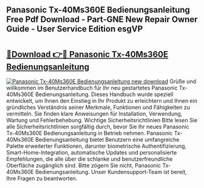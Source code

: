 ## Panasonic Tx-40Ms360E Bedienungsanleitung Free Pdf Download - Part-GNE New Repair Owner Guide - User Service Edition esgVP

# <h2><a href="http://df3360.blite.top/?on=Panasonic+Tx-40Ms360E+Bedienungsanleitung">🔗Download 👉🔴 Panasonic Tx-40Ms360E Bedienungsanleitung</a></h2>

[![Panasonic Tx-40Ms360E Bedienungsanleitung new download](https://i.imgur.com/lujVjoI.png)](http://df3360.blite.top/?on=Panasonic+Tx-40Ms360E+Bedienungsanleitung)
Grüße und willkommen im Benutzerhandbuch für Ihr neu gestartetes Panasonic Tx-40Ms360E Bedienungsanleitung. Dieses Handbuch wurde speziell entwickelt, um Ihnen den Einstieg in Ihr Produkt zu erleichtern und Ihnen ein gründliches Verständnis seiner Merkmale, Funktionen und Fähigkeiten zu vermitteln. Sie finden klare Anweisungen für Installation, Verwendung, Wartung und Fehlerbehebung. Wichtige Sicherheitsrichtlinien Bitte lesen Sie alle Sicherheitsrichtlinien sorgfältig durch, bevor Sie Ihr neues Panasonic Tx-40Ms360E Bedienungsanleitung in Betrieb nehmen. Panasonic Tx-40Ms360E Bedienungsanleitung bietet Benutzern eine umfangreiche Palette erweiterter Funktionen, darunter biometrische Authentifizierung, Smart-Home-Integration, automatische Updates und personalisierte Empfehlungen, die alle über die schlanke und benutzerfreundliche Oberfläche zugänglich sind. Bitte zögern Sie nicht, Panasonic Tx-40Ms360E Bedienungsanleitung. Unser Kundensupport-Team ist bereit, Ihre Fragen zu beantworten.
